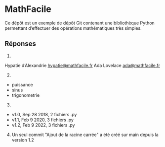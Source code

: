 # MathFacile

Ce dépôt est un exemple de dépôt Git contenant une bibliothèque Python
permettant d’effectuer des opérations mathématiques très simples.

## Réponses

1. 
Hypatie d’Alexandrie <hypatie@mathfacile.fr>
Ada Lovelace <ada@mathfacile.fr>

2.
- puissance
- sinus
- trigonometrie

3. 
- v1.0, Sep 28 2018, 2 fichiers .py
- v1.1, Feb 9 2020, 3 fichiers .py
- v1.2, Feb 9 2022, 3 fichiers .py

4. Un seul commit "Ajout de la racine carrée" a été créé sur main depuis la version 1.2